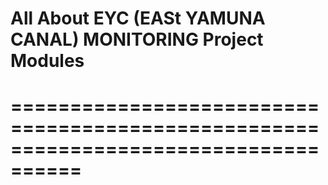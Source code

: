 # All About EYC (EASt YAMUNA CANAL) MONITORING Project Modules
# ====================================================================================
